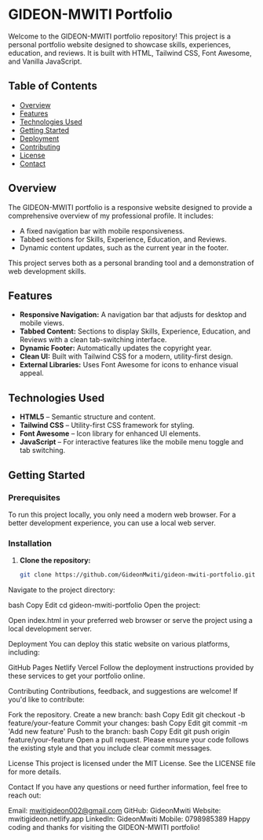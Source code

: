 # GIDEON-MWITI Portfolio

Welcome to the GIDEON-MWITI portfolio repository! This project is a personal portfolio website designed to showcase skills, experiences, education, and reviews. It is built with HTML, Tailwind CSS, Font Awesome, and Vanilla JavaScript.

## Table of Contents

- [Overview](#overview)
- [Features](#features)
- [Technologies Used](#technologies-used)
- [Getting Started](#getting-started)
- [Deployment](#deployment)
- [Contributing](#contributing)
- [License](#license)
- [Contact](#contact)

## Overview

The GIDEON-MWITI portfolio is a responsive website designed to provide a comprehensive overview of my professional profile. It includes:

- A fixed navigation bar with mobile responsiveness.
- Tabbed sections for Skills, Experience, Education, and Reviews.
- Dynamic content updates, such as the current year in the footer.

This project serves both as a personal branding tool and a demonstration of web development skills.

## Features

- **Responsive Navigation:** A navigation bar that adjusts for desktop and mobile views.
- **Tabbed Content:** Sections to display Skills, Experience, Education, and Reviews with a clean tab-switching interface.
- **Dynamic Footer:** Automatically updates the copyright year.
- **Clean UI:** Built with Tailwind CSS for a modern, utility-first design.
- **External Libraries:** Uses Font Awesome for icons to enhance visual appeal.

## Technologies Used

- **HTML5** – Semantic structure and content.
- **Tailwind CSS** – Utility-first CSS framework for styling.
- **Font Awesome** – Icon library for enhanced UI elements.
- **JavaScript** – For interactive features like the mobile menu toggle and tab switching.

## Getting Started

### Prerequisites

To run this project locally, you only need a modern web browser. For a better development experience, you can use a local web server.

### Installation

1. **Clone the repository:**

   ```bash
   git clone https://github.com/GideonMwiti/gideon-mwiti-portfolio.git
Navigate to the project directory:

bash
Copy
Edit
cd gideon-mwiti-portfolio
Open the project:

Open index.html in your preferred web browser or serve the project using a local development server.

Deployment
You can deploy this static website on various platforms, including:

GitHub Pages
Netlify
Vercel
Follow the deployment instructions provided by these services to get your portfolio online.

Contributing
Contributions, feedback, and suggestions are welcome! If you'd like to contribute:

Fork the repository.
Create a new branch:
bash
Copy
Edit
git checkout -b feature/your-feature
Commit your changes:
bash
Copy
Edit
git commit -m 'Add new feature'
Push to the branch:
bash
Copy
Edit
git push origin feature/your-feature
Open a pull request.
Please ensure your code follows the existing style and that you include clear commit messages.

License
This project is licensed under the MIT License. See the LICENSE file for more details.

Contact
If you have any questions or need further information, feel free to reach out:

Email: mwitigideon002@gmail.com
GitHub: GideonMwiti
Website: mwitigideon.netlify.app
LinkedIn: GideonMwiti
Mobile: 0798985389
Happy coding and thanks for visiting the GIDEON-MWITI portfolio!
